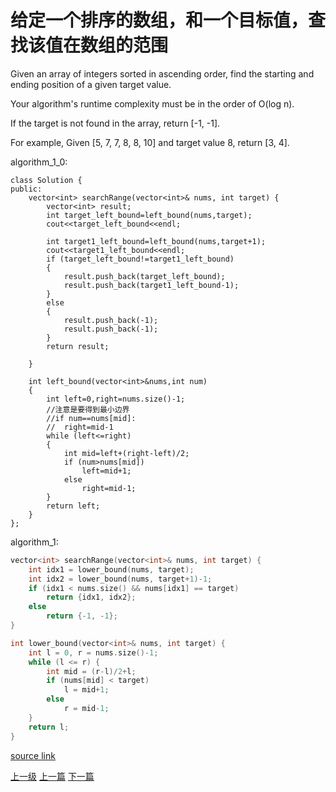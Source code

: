 # 给定一个排序的数组，和一个目标值，查找该值在数组的范围

Given an array of integers sorted in ascending order, find the starting and ending position of a given target value.

Your algorithm's runtime complexity must be in the order of O(log n).

If the target is not found in the array, return [-1, -1].

For example,
Given [5, 7, 7, 8, 8, 10] and target value 8,
return [3, 4].


algorithm_1_0:
```
class Solution {
public:
    vector<int> searchRange(vector<int>& nums, int target) {
        vector<int> result;
        int target_left_bound=left_bound(nums,target);
        cout<<target_left_bound<<endl;

        int target1_left_bound=left_bound(nums,target+1);
        cout<<target1_left_bound<<endl;
        if (target_left_bound!=target1_left_bound)
        {
            result.push_back(target_left_bound);
            result.push_back(target1_left_bound-1);
        }
        else
        {
            result.push_back(-1);
            result.push_back(-1);
        }
        return result;

    }

    int left_bound(vector<int>&nums,int num)
    {
        int left=0,right=nums.size()-1;
        //注意是要得到最小边界
        //if num==nums[mid]:
        //  right=mid-1
        while (left<=right)
        {
            int mid=left+(right-left)/2;
            if (num>nums[mid])
                left=mid+1;
            else
                right=mid-1;
        }
        return left;
    }
};
```

algorithm_1:
```c++
vector<int> searchRange(vector<int>& nums, int target) {
    int idx1 = lower_bound(nums, target);
    int idx2 = lower_bound(nums, target+1)-1;
    if (idx1 < nums.size() && nums[idx1] == target)
        return {idx1, idx2};
    else
        return {-1, -1};
}

int lower_bound(vector<int>& nums, int target) {
    int l = 0, r = nums.size()-1;
    while (l <= r) {
        int mid = (r-l)/2+l;
        if (nums[mid] < target)
            l = mid+1;
        else
            r = mid-1;
    }
    return l;
}
```

[source link](https://leetcode.com/problems/search-for-a-range/discuss/)





[上一级](base.md)
[上一篇](same_tree.md)
[下一篇](sqrt.md)
